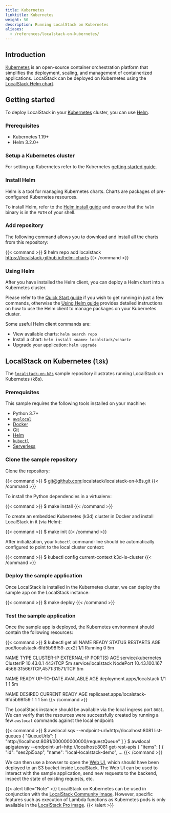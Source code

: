 ```yaml
---
title: Kubernetes
linktitle: Kubernetes
weight: 50
description: Running LocalStack on Kubernetes
aliases:
  - /references/localstack-on-kubernetes/
---
```


## Introduction

[Kubernetes](https://kubernetes.io) is an open-source container orchestration platform that simplifies the deployment, scaling, and management of containerized applications. LocalStack can be deployed on Kubernetes using the [LocalStack Helm chart](http://helm.localstack.cloud).

## Getting started

To deploy LocalStack in your [Kubernetes](https://kubernetes.io/) cluster, you can use [Helm](https://helm.sh/).

### Prerequisites

- Kubernetes 1.19+
- Helm 3.2.0+

### Setup a Kubernetes cluster

For setting up Kubernetes refer to the Kubernetes  [getting started guide](https://kubernetes.io/docs/getting-started-guides/).

### Install Helm

Helm is a tool for managing Kubernetes charts. Charts are packages of pre-configured Kubernetes resources.

To install Helm, refer to the  [Helm install guide](https://github.com/helm/helm#install) and ensure that the `helm` binary is in the `PATH` of your shell.

### Add repository

The following command allows you to download and install all the charts from this repository:

{{< command >}}
$ helm repo add localstack https://localstack.github.io/helm-charts
{{< /command >}}

### Using Helm

After you have installed the Helm client, you can deploy a Helm chart into a Kubernetes cluster.

Please refer to the [Quick Start guide](https://helm.sh/docs/intro/quickstart/)  if you wish to get running in just a few commands, otherwise the [Using Helm guide](https://helm.sh/docs/intro/using_helm/) provides detailed instructions on how to use the Helm client to manage packages on your Kubernetes cluster.

Some useful Helm client commands are:

-   View available charts: `helm search repo`
-   Install a chart: `helm install <name> localstack/<chart>`
-   Upgrade your application: `helm upgrade`

## LocalStack on Kubernetes (`l8k`)

The [`localstack-on-k8s`](https://github.com/localstack/localstack-on-k8s) sample repository illustrates running LocalStack on Kubernetes (k8s).

### Prerequisites

This sample requires the following tools installed on your machine:

* Python 3.7+
* [`awslocal`](https://github.com/localstack/awscli-local)
* [Docker](https://www.docker.com)
* [Git](https://git-scm.com)
* [Helm](https://helm.sh)
* [`kubectl`](https://kubernetes.io/docs/tasks/tools/#kubectl)
* [Serverless](https://www.npmjs.com/package/serverless)

### Clone the sample repository

Clone the repository:

{{< command >}}
$ git@github.com:localstack/localstack-on-k8s.git
{{< /command >}}

To install the Python dependencies in a virtualenv:

{{< command >}}
$ make install
{{< /command >}}

To create an embedded Kubernetes (k3d) cluster in Docker and install LocalStack in it (via Helm):

{{< command >}}
$ make init
{{< /command >}}

After initialization, your `kubectl` command-line should be automatically configured to point to the local cluster context:

{{< command >}}
$ kubectl config current-context
<disable-copy>
k3d-ls-cluster
</disable-copy>
{{< /command >}}

### Deploy the sample application

Once LocalStack is installed in the Kubernetes cluster, we can deploy the sample app on the LocalStack instance:

{{< command >}}
$ make deploy
{{< /command >}}

### Test the sample application

Once the sample app is deployed, the Kubernetes environment should contain the following resources:

{{< command >}}
$ kubectl get all
NAME                              READY   STATUS    RESTARTS   AGE
pod/localstack-6fd5b98f59-zcx2t   1/1     Running   0          5m

NAME                 TYPE        CLUSTER-IP      EXTERNAL-IP   PORT(S)                         AGE
service/kubernetes   ClusterIP   10.43.0.1       <none>        443/TCP                         5m
service/localstack   NodePort    10.43.100.167   <none>        4566:31566/TCP,4571:31571/TCP   5m

NAME                         READY   UP-TO-DATE   AVAILABLE   AGE
deployment.apps/localstack   1/1     1            1           5m

NAME                                    DESIRED   CURRENT   READY   AGE
replicaset.apps/localstack-6fd5b98f59   1         1         1       5m
{{< /command >}}

The LocalStack instance should be available via the local ingress port `8081`. We can verify that the resources were successfully created by running a few `awslocal` commands against the local endpoint:

{{< command >}}
$ awslocal sqs --endpoint-url=http://localhost:8081 list-queues
{
    "QueueUrls": [
        "http://localhost:8081/000000000000/requestQueue"
    ]
}
$ awslocal apigateway --endpoint-url=http://localhost:8081 get-rest-apis
{
    "items": [
        {
            "id": "ses2pi5oap",
            "name": "local-localstack-demo",
...
{{< /command >}}

We can then use a browser to open the [Web UI](http://localhost:8081/archive-bucket/index.html), which should have been deployed to an S3 bucket inside LocalStack. The Web UI can be used to interact with the sample application, send new requests to the backend, inspect the state of existing requests, etc.

{{< alert title="Note" >}}
LocalStack on Kubernetes can be used in conjunction with the [LocalStack Community image](https://hub.docker.com/r/localstack/localstack). However, specific features such as execution of Lambda functions as Kubernetes pods is only available in the [LocalStack Pro image](https://hub.docker.com/r/localstack/localstack-pro).
{{< /alert >}}
